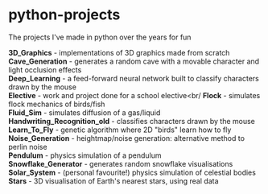 # python-projects
The projects I've made in python over the years for fun

**3D_Graphics**                 - implementations of 3D graphics made from scratch<br/>
**Cave_Generation**             - generates a random cave with a movable character and light occlusion effects<br/>
**Deep_Learning**               - a feed-forward neural network built to classify characters drawn by the mouse<br/>
**Elective**                    - work and project done for a school elective<br/
**Flock**                       - simulates flock mechanics of birds/fish<br/>
**Fluid_Sim**                   - simulates diffusion of a gas/liquid<br/>
**Handwriting_Recognition_old** - classifies characters drawn by the mouse<br/>
**Learn_To_Fly**                - genetic algorithm where 2D "birds" learn how to fly<br/>
**Noise_Generation**            - heightmap/noise generation: alternative method to perlin noise<br/>
**Pendulum**                    - physics simulation of a pendulum<br/>
**Snowflake_Generator**         - generates random snowflake visualisations<br/>
**Solar_System**                - (personal favourite!) physics simulation of celestial bodies<br/>
**Stars**                       - 3D visualisation of Earth's nearest stars, using real data<br/>
